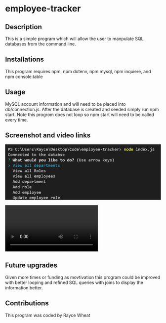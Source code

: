 # employee-tracker

## Description
This is a simple program which will allow the user to manpulate SQL databases from the command line.

## Installations 
This program requires npm, npm dotenv, npm mysql, npm inquiere, and npm console.table

## Usage 
MySQL account information and will need to be placed into db/connection.js. After the database is created and seeded simply run npm start. Note this progrom does not loop so npm start will need to be called every time. 

## Screenshot and video links 
![Screenshot](https://raw.githubusercontent.com/RayceWheat/employee-tracker/develop/public/assests/images/Example_Screenshot.png)

![Video](https://github.com/RayceWheat/employee-tracker/blob/develop/public/assests/videos/Demonstration.mkv)

## Future upgrades 
Given more times or funding as movtivation this program could be improved with better looping and refined SQL queries with joins to display the information better.

## Contributions 
This program was coded by Rayce Wheat 